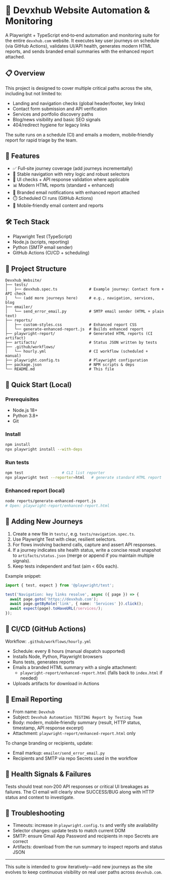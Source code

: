 # 🚀 Devxhub Website Automation & Monitoring

A Playwright + TypeScript end‑to‑end automation and monitoring suite for the entire `devxhub.com` website. It executes key user journeys on schedule (via GitHub Actions), validates UI/API health, generates modern HTML reports, and sends branded email summaries with the enhanced report attached.

## 📋 Overview

This project is designed to cover multiple critical paths across the site, including but not limited to:
- Landing and navigation checks (global header/footer, key links)
- Contact form submission and API verification
- Services and portfolio discovery paths
- Blog/news visibility and basic SEO signals
- 404/redirect hygiene for legacy links

The suite runs on a schedule (CI) and emails a modern, mobile‑friendly report for rapid triage by the team.

## 🎯 Features

- ✅ Full‑site journey coverage (add journeys incrementally)
- 🧭 Stable navigation with retry logic and robust selectors
- 🔎 UI checks + API response validation where applicable
- 📊 Modern HTML reports (standard + enhanced)
- 📧 Branded email notifications with enhanced report attached
- ⏱️ Scheduled CI runs (GitHub Actions)
- 📱 Mobile‑friendly email content and reports

## 🛠️ Tech Stack

- Playwright Test (TypeScript)
- Node.js (scripts, reporting)
- Python (SMTP email sender)
- GitHub Actions (CI/CD + scheduling)

## 📁 Project Structure

```
Devxhub_Website/
├── tests/
│   ├── devxhub.spec.ts              # Example journey: Contact form + API check
│   └── (add more journeys here)     # e.g., navigation, services, blog
├── emailer/
│   └── send_error_email.py          # SMTP email sender (HTML + plain text)
├── reports/
│   ├── custom-styles.css            # Enhanced report CSS
│   └── generate-enhanced-report.js  # Builds enhanced report
├── playwright-report/               # Generated HTML reports (CI artifact)
├── artifacts/                       # Status JSON written by tests
├── .github/workflows/
│   └── hourly.yml                   # CI workflow (scheduled + manual)
├── playwright.config.ts             # Playwright configuration
├── package.json                     # NPM scripts & deps
└── README.md                        # This file
```

## 🚀 Quick Start (Local)

### Prerequisites
- Node.js 18+
- Python 3.8+
- Git

### Install
```bash
npm install
npx playwright install --with-deps
```

### Run tests
```bash
npm test                 # CLI list reporter
npx playwright test --reporter=html   # generate standard HTML report
```

### Enhanced report (local)
```bash
node reports/generate-enhanced-report.js
# Open: playwright-report/enhanced-report.html
```

## 🧩 Adding New Journeys

1. Create a new file in `tests/`, e.g. `tests/navigation.spec.ts`.
2. Use Playwright Test with clear, resilient selectors.
3. For flows involving backend calls, capture and assert API responses.
4. If a journey indicates site health status, write a concise result snapshot to `artifacts/status.json` (merge or append if you maintain multiple signals).
5. Keep tests independent and fast (aim < 60s each).

Example snippet:
```ts
import { test, expect } from '@playwright/test';

test('Navigation: key links resolve', async ({ page }) => {
  await page.goto('https://devxhub.com');
  await page.getByRole('link', { name: 'Services' }).click();
  await expect(page).toHaveURL(/services/);
});
```

## 🔄 CI/CD (GitHub Actions)

Workflow: `.github/workflows/hourly.yml`
- Schedule: every 8 hours (manual dispatch supported)
- Installs Node, Python, Playwright browsers
- Runs tests, generates reports
- Emails a branded HTML summary with a single attachment:
  - `playwright-report/enhanced-report.html` (falls back to `index.html` if needed)
- Uploads artifacts for download in Actions

## 📧 Email Reporting

- From name: `Devxhub`
- Subject: `Devxhub Automation TESTING Report by Testing Team`
- Body: modern, mobile‑friendly summary (result, HTTP status, timestamp, API response excerpt)
- Attachment: `playwright-report/enhanced-report.html` only

To change branding or recipients, update:
- Email markup: `emailer/send_error_email.py`
- Recipients and SMTP via repo Secrets used in the workflow

## 🐞 Health Signals & Failures

Tests should treat non‑200 API responses or critical UI breakages as failures. The CI email will clearly show SUCCESS/BUG along with HTTP status and context to investigate.

## 🧰 Troubleshooting

- Timeouts: increase in `playwright.config.ts` and verify site availability
- Selector changes: update tests to match current DOM
- SMTP: ensure Gmail App Password and recipients in repo Secrets are correct
- Artifacts: download from the run summary to inspect reports and status JSON

---

This suite is intended to grow iteratively—add new journeys as the site evolves to keep continuous visibility on real user paths across `devxhub.com`.
